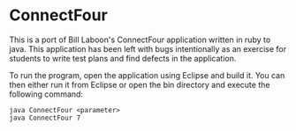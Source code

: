 # ConnectFour

This is a port of Bill Laboon's ConnectFour application written in ruby to java. This application has been left with bugs intentionally as an exercise for students to write test plans and find defects in the application.

To run the program, open the application using Eclipse and build it. You can then either run it from Eclipse or open the bin directory and execute the following command:

```
java ConnectFour <parameter>
java ConnectFour 7
```

